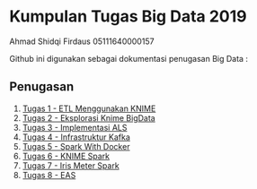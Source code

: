 # Kumpulan Tugas Big Data 2019

Ahmad Shidqi Firdaus
05111640000157

Github ini digunakan sebagai dokumentasi penugasan Big Data :

## Penugasan
1. [Tugas 1 - ETL Menggunakan KNIME](https://github.com/ahmadkikok/bigdata_2019/tree/master/tugas_1_etl-menggunakan-knime)
2. [Tugas 2 - Eksplorasi Knime BigData](https://github.com/ahmadkikok/bigdata_2019/tree/master/tugas_2_eksplorasi-knime-big-data)
3. [Tugas 3 - Implementasi ALS](https://github.com/ahmadkikok/bigdata_2019/tree/master/tugas_3_movie-rec-spark)
4. [Tugas 4 - Infrastruktur Kafka](https://github.com/ahmadkikok/bigdata_2019/tree/master/tugas_4_kafka)
5. [Tugas 5 - Spark With Docker](https://github.com/ahmadkikok/bigdata_2019/tree/master/tugas_5_docker_spark)
6. [Tugas 6 - KNIME Spark](https://github.com/ahmadkikok/bigdata_2019/tree/master/tugas_6_knime_spark)
7. [Tugas 7 - Iris Meter Spark](https://github.com/ahmadkikok/bigdata_2019/tree/master/tugas_7_iris_meter_spark)
8. [Tugas 8 - EAS](https://github.com/ahmadkikok/bigdata_2019/tree/master/tugas_8_eas)